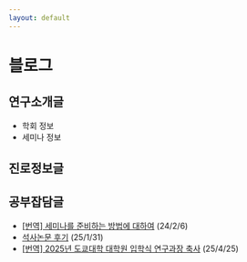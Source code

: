 ```yaml
---
layout: default
---
```



# 블로그

## 연구소개글

- 학회 정보
- 세미나 정보


## 진로정보글


## 공부잡담글
<!--
- [어드미션 포스팅](/pages/blog/articles/221006.html) (22/10/6)
-->
- [[번역] 세미나를 준비하는 방법에 대하여](/pages/blog/articles/240206.html) (24/2/6)
- [석사논문 후기](/pages/blog/articles/250131.html) (25/1/31)
- [[번역] 2025년 도쿄대학 대학원 입학식 연구과장 축사](/pages/blog/articles/250425.html) (25/4/25)
